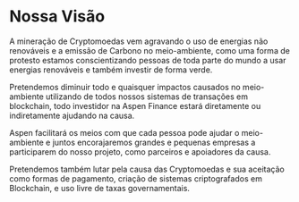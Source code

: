 # Nossa Visão

A mineração de Cryptomoedas vem agravando o uso de energias não renováveis e a emissão de Carbono no meio-ambiente, como uma forma de protesto estamos conscientizando pessoas de toda parte do mundo a usar energias renováveis e também investir de forma verde. 

Pretendemos diminuir todo e quaisquer impactos causados no meio-ambiente utilizando de todos nossos sistemas de transações em blockchain, todo investidor na Aspen Finance estará diretamente ou indiretamente ajudando na causa. 

Aspen facilitará os meios com que cada pessoa pode ajudar o meio-ambiente e juntos encorajaremos grandes e pequenas empresas a participarem do nosso projeto, como parceiros e apoiadores da causa. 

Pretendemos também lutar pela causa das Cryptomoedas e sua aceitação como formas de pagamento, criação de sistemas criptografados em Blockchain, e uso livre de taxas governamentais. 

